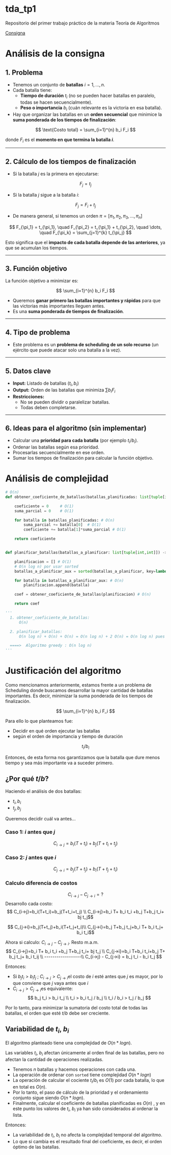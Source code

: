 # tda_tp1
Repositorio del primer trabajo práctico de la materia Teoría de Algoritmos

[Consigna](https://algoritmos-rw.github.io/tda_bg/tps/2025_2/tp1/)

# Análisis de la consigna

## 1. Problema
- Tenemos un conjunto de **batallas** $i = 1, ..., n$.
- Cada batalla tiene:
  - **Tiempo de duración** $t_i$ (no se pueden hacer batallas en paralelo, todas se hacen secuencialmente).
  - **Peso o importancia** $b_i$ (cuán relevante es la victoria en esa batalla).
- Hay que organizar las batallas en un **orden secuencial** que minimice la **suma ponderada de los tiempos de finalización**:

$$
\text{Costo total} = \sum_{i=1}^{n} b_i F_i
$$

donde $F_i$ es el **momento en que termina la batalla $i$**.

---

## 2. Cálculo de los tiempos de finalización
- Si la batalla $j$ es la primera en ejecutarse:

$$
F_j = t_j
$$

- Si la batalla $j$ sigue a la batalla $i$:

$$
F_j = F_i + t_j
$$

- De manera general, si tenemos un orden
$\pi = [\pi_1, \pi_2, \pi_3, ..., \pi_n]$

$$
F_{\pi_1} = t_{\pi_1}, \quad F_{\pi_2} = t_{\pi_1} + t_{\pi_2}, \quad \dots, \quad F_{\pi_k} = \sum_{j=1}^{k} t_{\pi_j}
$$

Esto significa que el **impacto de cada batalla depende de las anteriores**, ya que se acumulan los tiempos.

---

## 3. Función objetivo
La función objetivo a minimizar es:

$$
\sum_{i=1}^{n} b_i F_i
$$

- Queremos **ganar primero las batallas importantes y rápidas** para que las victorias más importantes lleguen antes.
- Es una **suma ponderada de tiempos de finalización**.

---

## 4. Tipo de problema
- Este problema es un **problema de scheduling de un solo recurso** (un ejército que puede atacar solo una batalla a la vez).

---

## 5. Datos clave
- **Input:** Listado de batallas $(t_i, b_i)$
- **Output:** Orden de las batallas que minimiza $\sum b_i F_i$
- **Restricciones:**
  - No se pueden dividir o paralelizar batallas.
  - Todas deben completarse.

---

## 6. Ideas para el algoritmo (sin implementar)
- Calcular una **prioridad para cada batalla** (por ejemplo $t_i / b_i$).
- Ordenar las batallas según esa prioridad.
- Procesarlas secuencialmente en ese orden.
- Sumar los tiempos de finalización para calcular la función objetivo.

# Análisis de complejidad

```python
# O(n)
def obtener_coeficiente_de_batallas(batallas_planificadas: list[tuple[int,int]]) -> int:

    coeficiente = 0     # O(1)
    suma_parcial = 0    # O(1)

    for batalla in batallas_planificadas: # O(n)
        suma_parcial += batalla[0]  # O(1)
        coeficiente += batalla[1]*suma_parcial # O(1)

    return coeficiente


def planificar_batallas(batallas_a_planificar: list[tuple[int,int]]) -> int:

    planificacion = [] # O(1)
    # O(n log n) por usar sorted
    batallas_a_planificar_aux = sorted(batallas_a_planificar, key=lambda x: x[0]/x[1])

    for batalla in batallas_a_planificar_aux: # O(n)
        planificacion.append(batalla)

    coef = obtener_coeficiente_de_batallas(planificacion) # O(n)

    return coef

'''
  1. obtener_coeficiente_de_batallas:
      O(n)

  2. planificar_batallas:
      O(n log n) + O(n) + O(n) = O(n log n) + 2 O(n) = O(n log n) pues crece más rápido que O(n)

  ====>  Algoritmo greedy : O(n log n)
'''
```

# Justificación del algoritmo
Como mencionamos anteriormente, estamos frente a un problema de Scheduling donde buscamos desarrollar la mayor cantidad de batallas importantes. Es decir, minimizar la suma ponderada de los tiempos de finalización. 

$$
\sum_{i=1}^{n} b_i F_i
$$

Para ello lo que planteamos fue:
- Decidir en qué orden ejecutar las batallas
- según el orden de importancia y tiempo de duración

$$
t_i / b_i
$$

Entonces, de esta forma nos garantizamos que la batalla que dure menos tiempo y sea más importante va a suceder primero.

## ¿Por qué $t/b$?
Haciendo el análisis de dos batallas:
  - $t_i,b_i$
  - $t_j,b_j$

Queremos decidir cuál va antes...

### Caso 1: $i$ antes que $j$
$$
C_{i→j}​=b_i​(T+t_i​)+b_j​(T+t_i​+t_j​)
$$
### Caso 2: $j$ antes que $i$

$$
C_{j→i​}=b_j​(T+t_j​)+b_i​(T+t_j​+t_i​)
$$

### Calculo diferencia de costos
$$
C_{i→j} -  C_{j→i​} = ?
$$
Desarrollo cada costo:
$$
C_{i→j}​=b_i​(T+t_i​)+b_j​(T+t_i​+t_j​) \\
C_{i→j}​=b_i T+ b_i t_i +b_j​ T+b_j t_i​+ bj t_j​
$$


$$
C_{j→i​}=b_j​(T+t_j​)+b_i​(T+t_j​+t_i​)\\
C_{j→i​}=b_j​ T+b_j t_j+b_i T+ b_i t_j​+ b_i t_i​
$$

Ahora si calculo: $C_{i→j} -  C_{j→i​}$. Resto m.a.m.
$$
C_{i→j}​=b_i T+ b_i t_i +b_j​ T+b_j t_i​+ bj t_j​ \\
C_{j→i​}=b_i​ T+b_i t_i+b_j T+ b_j t_j​+ b_i t_ij \\
------------------\\
C_{i→j} -  C_{j→i​} = b_j t_i - b_i t_j
$$

Entonces:
- Si $b_j t_i > b_i t_j$ ; $C_{i→j} > C_{j→i​}$ el costo de $i$ esté antes que $j$ es mayor, por lo que conviene que $j$ vaya antes que $i$
- $C_{i→j} > C_{j→i​}$ es equivalente:
$$
b_j t_i > b_i t_j \\
t_i > b_i t_j / b_j \\
t_i / b_i > t_j / b_j
$$

Por lo tanto, para minimizar la sumatoria del costo total de todas las batallas, el orden que esté $t/b$ debe ser creciente.

## Variabilidad de $t_i$, $b_i$
El algoritmo planteado tiene una complejidad de $O(n * log n)$.

Las variables $t_i$, $b_i$ afectan únicamente al orden final de las batallas, pero no afectan la cantidad de operaciones realizadas.

- Tenemos $n$ batallas y hacemos operaciones con cada una.
- La operación de ordenar con ``sorted`` tiene complejidad $O(n * log n)$
- La operación de calcular el cociente $t_i/b_i$ es $O(1)$ por cada batalla, lo que en total es $O(n)$.
- Por lo tanto, el paso de cálculo de la prioridad y el ordenamiento conjunto sigue siendo $O(n * log n)$.
- Finalmente, calcular el coeficiente de batallas planificadas es $O(n)$ , y en este punto los valores de $t_i$, $b_i$ ya han sido considerados al ordenar la lista.

Entonces:
- La variabilidad de $t_i$, $b_i$ no afecta la complejidad temporal del algoritmo.
- Lo que si cambia es el resultado final del coeficiente, es decir, el orden óptimo de las batallas.